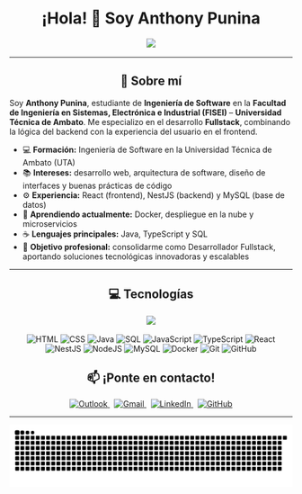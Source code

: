 <h1 align="center">¡Hola! 👋 Soy Anthony Punina</h1>

<p align="center">
	<a href="https://github.com/anthony-punina">
		<img src="https://readme-typing-svg.herokuapp.com/?lines=Estudiante+de+Ingeniería+de+Software;Desarrollador+Fullstack;React%20|%20NestJS%20|%20MySQL;Git%20%7C%20GitHub+Actions;Siempre+aprendiendo+nuevas+tecnologías&center=true&width=480&height=45&color=0ea5e9">
	</a>
</p>

---

<h2 align="center">💫 Sobre mí</h2>

<p>
Soy <b>Anthony Punina</b>, estudiante de <b>Ingeniería de Software</b> en la 
<b>Facultad de Ingeniería en Sistemas, Electrónica e Industrial (FISEI)</b> – 
<b>Universidad Técnica de Ambato</b>.  
Me especializo en el desarrollo <b>Fullstack</b>, combinando la lógica del backend con la experiencia del usuario en el frontend.
</p>

<ul align="left">
  <li>💻 <b>Formación:</b> Ingeniería de Software en la Universidad Técnica de Ambato (UTA)</li>
  <li>📚 <b>Intereses:</b> desarrollo web, arquitectura de software, diseño de interfaces y buenas prácticas de código</li>
  <li>⚙️ <b>Experiencia:</b> React (frontend), NestJS (backend) y MySQL (base de datos)</li>
  <li>🌱 <b>Aprendiendo actualmente:</b> Docker, despliegue en la nube y microservicios</li>
  <li>☕ <b>Lenguajes principales:</b> Java, TypeScript y SQL</li>
  <li>🚀 <b>Objetivo profesional:</b> consolidarme como Desarrollador Fullstack, aportando soluciones tecnológicas innovadoras y escalables</li>
</ul>

---

<h2 align="center">💻 Tecnologías</h2>

<div align="center">
  <img src="https://media2.giphy.com/media/QssGEmpkyEOhBCb7e1/giphy.gif?cid=ecf05e47a0n3gi1bfqntqmob8g9aid1oyj2wr3ds3mg700bl&rid=giphy.gif" width="32px">
</div>

<div align="center">

![HTML](https://img.shields.io/badge/HTML-%23E34F26.svg?style=for-the-badge&logo=html&logoColor=white)
![CSS](https://img.shields.io/badge/CSS-%231572B6.svg?style=for-the-badge&logo=css&logoColor=white)
![Java](https://img.shields.io/badge/Java-%23ED8B00.svg?style=for-the-badge&logo=openjdk&logoColor=white)
![SQL](https://img.shields.io/badge/SQL-%2300758F.svg?style=for-the-badge&logo=postgresql&logoColor=white)
![JavaScript](https://img.shields.io/badge/JavaScript-%23323330.svg?style=for-the-badge&logo=javascript&logoColor=%23F7DF1E)
![TypeScript](https://img.shields.io/badge/TypeScript-blue.svg?style=for-the-badge&logo=typescript&logoColor=white)
![React](https://img.shields.io/badge/React-%2300D9FF.svg?style=for-the-badge&logo=react&logoColor=white)
![NestJS](https://img.shields.io/badge/NestJS-E0234E.svg?style=for-the-badge&logo=nestjs&logoColor=white)
![NodeJS](https://img.shields.io/badge/Node.js-6DA55F?style=for-the-badge&logo=node.js&logoColor=white)
![MySQL](https://img.shields.io/badge/MySQL-%2300f.svg?style=for-the-badge&logo=mysql&logoColor=white)
![Docker](https://img.shields.io/badge/Docker-%230db7ed.svg?style=for-the-badge&logo=docker&logoColor=white)
![Git](https://img.shields.io/badge/Git-%23F05033.svg?style=for-the-badge&logo=git&logoColor=white)
![GitHub](https://img.shields.io/badge/GitHub-%23121011.svg?style=for-the-badge&logo=github&logoColor=white)

</div>

<h2 align="center">📫 ¡Ponte en contacto!</h2>

<p align="center">
  <a href="mailto:apunina1845@uta.edu.ec">
    <img src="https://img.shields.io/badge/Outlook-apunina1845@uta.edu.ec-0078D4?style=for-the-badge&logo=microsoftoutlook&logoColor=white" alt="Outlook"/>
  </a>
  &nbsp;
  <a href="mailto:anthonypunina06@gmail.com">
    <img src="https://img.shields.io/badge/Gmail-anthonypunina06@gmail.com-D14836?style=for-the-badge&logo=gmail&logoColor=white" alt="Gmail"/>
  </a>
  &nbsp;
  <a href="https://www.linkedin.com/in/anthony-punina" target="_blank">
    <img src="https://img.shields.io/badge/LinkedIn-Anthony%20Punina-0A66C2?style=for-the-badge&logo=linkedin&logoColor=white" alt="LinkedIn"/>
  </a>
  &nbsp;
  <a href="https://github.com/AnthonyPSW">
    <img src="https://img.shields.io/badge/GitHub-anthony--punina-181717?style=for-the-badge&logo=github&logoColor=white" alt="GitHub"/>
  </a>
</p>

---

<p align="center">
  <img src="https://github.com/StefanosSt/StefanosSt/blob/main/github-user-contribution.svg" alt="snake">
</p>
